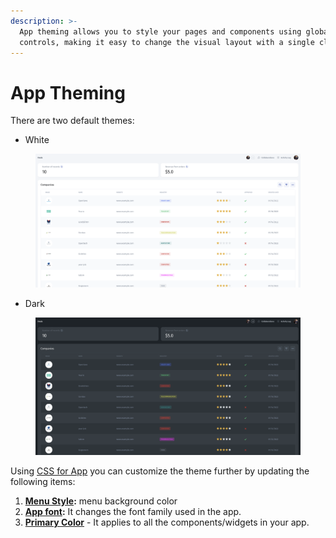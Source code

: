 ```yaml
---
description: >-
  App theming allows you to style your pages and components using global
  controls, making it easy to change the visual layout with a single click.
---
```


# App Theming

There are two default themes:

* White

<figure><img src="../../.gitbook/assets/image (1) (2).png" alt=""><figcaption></figcaption></figure>

* Dark

<figure><img src="../../.gitbook/assets/image (27).png" alt=""><figcaption></figcaption></figure>



Using [CSS for App](global-css-and-js.md) you can customize the theme further by updating the following items:

1. [**Menu Style**](https://docs.jetadmin.io/user-guide/design-and-structure/css-for-app#menu-style)**:** menu background color
2. [**App font**](https://docs.jetadmin.io/user-guide/design-and-structure/css-for-app#text-field-style)**:** It changes the font family used in the app.
3. [**Primary Color**](https://docs.jetadmin.io/user-guide/design-and-structure/css-for-app#text-field-style) - It applies to all the components/widgets in your app.

